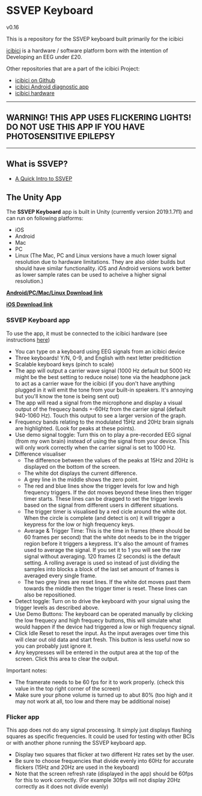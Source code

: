 # SSVEP Keyboard
v0.16

This is a repository for the SSVEP keyboard built primarily for the icibici

[icibici](https://icibici.github.io/site/) is a hardware / software platform born with the intention of Developing an EEG under £20.

Other repositories that are a part of the icibici Project:

* [icibici on Github](https://github.com/icibici)
* [icibici Android diagnostic app](https://github.com/icibici/Android-diagnostic-app)
* [icibici hardware](https://github.com/icibici/smartphone-bci-hardware)

---------------------------------------------------------------------------------------------------------------------------------------------------------

**WARNING! THIS APP USES FLICKERING LIGHTS! DO NOT USE THIS APP IF YOU HAVE PHOTOSENSITIVE EPILEPSY**
---------------------------------------------------------------------------------------------------

---------------------------------------------------------------------------------------------------------------------------------------------------------

## What is SSVEP?

- [A Quick Intro to SSVEP](https://web.archive.org/web/20181209171157/http://synaptitude.me/blog/a-quick-intro-to-ssvep-steady-state-visually-evoked-potential/)

## The Unity App

The **SSVEP Keyboard** app is built in Unity (currently version 2019.1.7f1) and can run on following platforms:

- iOS
- Android
- Mac
- PC
- Linux
(The Mac, PC and Linux versions have a much lower signal resolution due to hardware limitations. They are also older builds but should have similar functionality. iOS and Android versions work better as lower sample rates can be used to acheive a higher signal resolution.)

**[Android/PC/Mac/Linux Download link](https://drive.google.com/drive/folders/0B4W4Pn0tIMBXbGUtdmJCMW02dk0?usp=sharing)**

**[iOS Download link](https://testflight.apple.com/join/QYT2bQc4)**

### SSVEP Keyboard app

To use the app, it must be connected to the icibici hardware (see instructions [here](https://github.com/icibici/smartphone-bci-hardware))

- You can type on a keyboard using EEG signals from an icibici device
- Three keyboards! Y/N, 0-9, and English with next letter preditiction
- Scalable keyboard keys (pinch to scale)
- The app will output a carrier wave signal (1000 Hz default but 5000 Hz might be the best setting to reduce noise) tone via the headphone jack to act as a carrier wave for the icibici (if you don't have anything plugged in it will emit the tone from your built-in speakers. It's annoying but you'll know the tone is being sent out)
- The app will read a signal from the microphone and display a visual output of the frequecy bands +-60Hz from the carrier signal (default 940-1060 Hz). Touch this output to see a larger version of the graph.
- Frequency bands relating to the modulated 15Hz and 20Hz brain signals are highlighted. (Look for peaks at these points).
- Use demo signal toggle: Turn this on to play a pre-recorded EEG signal (from my own brain) instead of using the signal from your device. This will only work correctly when the carrier signal is set to 1000 Hz.
- Difference visualiser
  - The difference between the values of the peaks at 15Hz and 20Hz is displayed on the bottom of the screen.
  - The white dot displays the current difference.
  - A grey line in the middle shows the zero point.
  - The red and blue lines show the trigger levels for low and high frequency triggers. If the dot moves beyond these lines then trigger timer starts. These lines can be dragged to set the trigger levels based on the signal from different users in different situations.
  - The trigger timer is visualised by a red cicle around the white dot. When the circle is complete (and detect is on) it will trigger a keypress for the low or high frequency keys.
  - Average & Trigger Time: This is the time in frames (there should be 60 frames per second) that the white dot needs to be in the trigger region before it triggers a keypress. It's also the amount of frames used to average the signal. If you set it to 1 you will see the raw signal without averaging. 120 frames (2 seconds) is the default setting. A rolling average is used so instead of just dividing the samples into blocks a block of the last set amount of frames is averaged every single frame.
  - The two grey lines are reset lines. If the white dot moves past them towards the middle then the trigger timer is reset. These lines can also be repositioned.
- Detect toggle: Turn on to drive the keyboard with your signal using the trigger levels as described above.
- Use Demo Buttons: The keyboard can be operated manually by clicking the low frequecy and high frequecy buttons, this will simulate what would happen if the device had triggered a low or high frequency signal.
- Click Idle Reset to reset the input. As the input averages over time this will clear out old data and start fresh. This button is less useful now so you can probably just ignore it.
- Any keypresses will be entered in the output area at the top of the screen. Click this area to clear the output.

Important notes:
- The framerate needs to be 60 fps for it to work properly. (check this value in the top right corner of the screen)
- Make sure your phone volume is turned up to abut 80% (too high and it may not work at all, too low and there may be additional noise)

### Flicker app

This app does not do any signal processing. It simply just displays flashing squares as specific frequencies. It could be used for testing with other BCIs or with another phone running the SSVEP keyboard app.

- Display two squares that flicker at two different Hz rates set by the user.
- Be sure to choose frequencies that divide evenly into 60Hz for accurate flickers (15Hz and 20Hz are used in the keyboard)
- Note that the screen refresh rate (displayed in the app) should be 60fps for this to work correctly. (For example 30fps will not display 20Hz correctly as it does not divide evenly)


